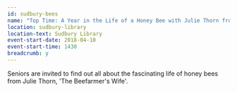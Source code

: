 ```yaml
---
id: sudbury-bees
name: "Top Time: A Year in the Life of a Honey Bee with Julie Thorn from Stour Valley Apiaries"
location: sudbury-library
location-text: Sudbury Library
event-start-date: 2018-04-10
event-start-time: 1430
breadcrumb: y
---
```


Seniors are invited to find out all about the fascinating life of honey bees from Julie Thorn, 'The Beefarmer's Wife'.
